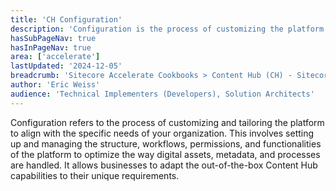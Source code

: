 ```yaml
---
title: 'CH Configuration'
description: 'Configuration is the process of customizing the platform to meet your organization's specific needs by setting up and managing its structure, workflows, permissions, and functionalities.'
hasSubPageNav: true
hasInPageNav: true
area: ['accelerate']
lastUpdated: '2024-12-05'
breadcrumb: 'Sitecore Accelerate Cookbooks > Content Hub (CH) - Sitecore Recipes > CH Implementation'
author: 'Eric Weiss'
audience: 'Technical Implementers (Developers), Solution Architects'
---
```

Configuration refers to the process of customizing and tailoring the platform to align with the specific needs of your organization. This involves setting up and managing the structure, workflows, permissions, and functionalities of the platform to optimize the way digital assets, metadata, and processes are handled. It allows businesses to adapt the out-of-the-box Content Hub capabilities to their unique requirements.